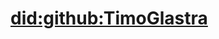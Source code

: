 # [did:github:TimoGlastra](https://raw.githubusercontent.com/TimoGlastra/ghdid/master/index.jsonld)
